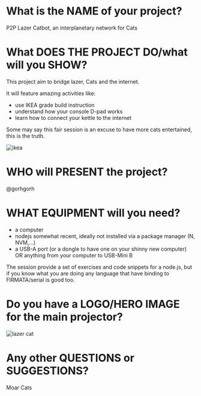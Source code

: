 # What is the NAME of your project?
P2P Lazer Catbot, an interplanetary network for Cats

# What DOES THE PROJECT DO/what will you SHOW?

This project aim to bridge lazer, Cats and the internet.

It will feature amazing activities like:

- use IKEA grade build instruction
- understand how your console D-pad works
- learn how to connect your kettle to the internet

Some may say this fair session is an excuse to have more cats entertained, this is the truth.

![ikea](https://catsandsolenoids.eu/assets/build/v4/31.png)

# WHO will PRESENT the project?
@gorhgorh

# WHAT EQUIPMENT will you need?
- a computer
- nodejs somewhat recent, ideally not installed via a package manager (N, NVM,...)
- a USB-A port (or a dongle to have one on your shinny new computer) OR anything from your computer to USB-Mini B

The session provide a set of exercises and code snippets for a node.js, but if you know what you are doing any language that have binding to FIRMATA/serial is good too. 

# Do you have a LOGO/HERO IMAGE for the main projector?
![lazer cat](https://cloud.githubusercontent.com/assets/58871/3391010/aa2240de-fca5-11e3-8015-1f0f54acab33.jpg)

# Any other QUESTIONS or SUGGESTIONS?
Moar Cats
